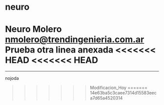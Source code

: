 # neuro
Neuro Molero
nmolero@trendingenieria.com.ar
Prueba
otra linea anexada
<<<<<<< HEAD
<<<<<<< HEAD
=======
********************
nojoda

>>>>>>> Modificacion_Hoy
=======
>>>>>>> 14e63ba5c3caee7314d15583eeca7d65a4520314
